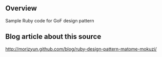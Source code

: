 ## Overview

Sample Ruby code for GoF design pattern

## Blog article about this source

http://morizyun.github.com/blog/ruby-design-pattern-matome-mokuzi/